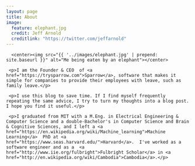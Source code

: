 ```yaml
---
layout: page
title: About
image:
  feature: elephant.jpg
  credit: Jeff Arnold
  creditlink: "https://twitter.com/jeffarnold"
---
```


<div class="post">

      <center><img src="{{ '../images/elephant.jpg' | prepend: site.baseurl }}" alt="Me being eaten by an elephant"></center>

     <p>I am the Founder & CEO  of <a href="https://trysparrow.com">Sparrow</a>, software that makes it simple for companies to provide their employees with leave, such as family leave.</p>

     <p>I use this blog to save time. If I find myself frequently repeating the same advice, I try to turn my thoughts into a blog post. I hope you find it useful.</p>

     <p>I graduated from MIT with a M.Eng. in Electrical Engineering & Computer Science and a double-Bachelor's in Computer Science and Brain & Cognitive Sciences, and I left a <a href="https://en.wikipedia.org/wiki/Machine_learning">Machine Learning</a>  PhD at <a href="https://www.seas.harvard.edu/">Harvard</a>.  I've worked as a software engineer and as a  <a href="http://www.iie.org/fulbright">Fulbright Scholar</a> in <a href="http://en.wikipedia.org/wiki/Cambodia">Cambodia</a>.</p>

</div>
